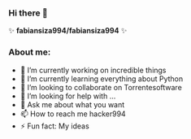 ### Hi there 👋


✨ **fabiansiza994/fabiansiza994**  ✨

### About me:

- 🔭 I’m currently working on incredible things
- 🌱 I’m currently learning everything about Python
- 👯 I’m looking to collaborate on Torrentesoftware
- 🤔 I’m looking for help with ...
- 💬 Ask me about what you want
- 📫 How to reach me hacker994
- ⚡ Fun fact: My ideas

